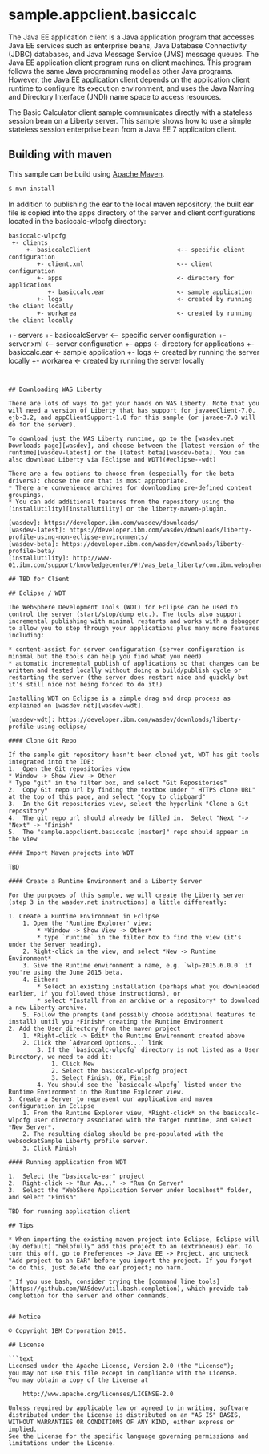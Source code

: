 # sample.appclient.basiccalc
The Java EE application client is a Java application program that accesses Java EE services such as enterprise beans, Java Database Connectivity (JDBC) databases, and Java Message Service (JMS) message queues. The Java EE application client program runs on client machines. This program follows the same Java programming model as other Java programs. However, the Java EE application client depends on the application client runtime to configure its execution environment, and uses the Java Naming and Directory Interface (JNDI) name space to access resources.

The Basic Calculator client sample communicates directly with a stateless session bean on a Liberty server. This sample shows how to use a simple stateless session enterprise bean from a Java EE 7 application client.


## Building with maven

This sample can be build using [Apache Maven](http://maven.apache.org/).

```bash
$ mvn install
```
 In addition to publishing the ear to the local maven repository, the built ear file is copied into the apps directory of the server and client configurations located in the basiccalc-wlpcfg directory:

```text
basiccalc-wlpcfg
 +- clients
     +- basiccalcClient                        <-- specific client configuration
        +- client.xml                          <-- client configuration
        +- apps                                <- directory for applications
           +- basiccalc.ear                    <- sample application
        +- logs                                <- created by running the client locally
        +- workarea                            <- created by running the client locally
```
 +- servers
     +- basiccalcServer                        <-- specific server configuration
        +- server.xml                          <-- server configuration
        +- apps                                <- directory for applications
           +- basiccalc.ear                    <- sample application
        +- logs                                <- created by running the server locally
        +- workarea                            <- created by running the server locally
```


## Downloading WAS Liberty

There are lots of ways to get your hands on WAS Liberty. Note that you will need a version of Liberty that has support for javaeeClient-7.0, ejb-3.2, and appClientSupport-1.0 for this sample (or javaee-7.0 will do for the server).

To download just the WAS Liberty runtime, go to the [wasdev.net Downloads page][wasdev], and choose between the [latest version of the runtime][wasdev-latest] or the [latest beta][wasdev-beta]. You can also download Liberty via [Eclipse and WDT](#eclipse--wdt)

There are a few options to choose from (especially for the beta drivers): choose the one that is most appropriate.
* There are convenience archives for downloading pre-defined content groupings,
* You can add additional features from the repository using the [installUtility][installUtility] or the liberty-maven-plugin.

[wasdev]: https://developer.ibm.com/wasdev/downloads/
[wasdev-latest]: https://developer.ibm.com/wasdev/downloads/liberty-profile-using-non-eclipse-environments/
[wasdev-beta]: https://developer.ibm.com/wasdev/downloads/liberty-profile-beta/
[installUtility]: http://www-01.ibm.com/support/knowledgecenter/#!/was_beta_liberty/com.ibm.websphere.wlp.nd.multiplatform.doc/ae/rwlp_command_installutility.html

## TBD for Client

## Eclipse / WDT

The WebSphere Development Tools (WDT) for Eclipse can be used to control the server (start/stop/dump etc.). The tools also support incremental publishing with minimal restarts and works with a debugger to allow you to step through your applications plus many more features including:

* content-assist for server configuration (server configuration is minimal but the tools can help you find what you need)
* automatic incremental publish of applications so that changes can be written and tested locally without doing a build/publish cycle or restarting the server (the server does restart nice and quickly but it's still nice not being forced to do it!)

Installing WDT on Eclipse is a simple drag and drop process as explained on [wasdev.net][wasdev-wdt].

[wasdev-wdt]: https://developer.ibm.com/wasdev/downloads/liberty-profile-using-eclipse/

#### Clone Git Repo

If the sample git repository hasn't been cloned yet, WDT has git tools integrated into the IDE:
1.  Open the Git repositories view
* Window -> Show View -> Other
* Type "git" in the filter box, and select "Git Repositories"
2.  Copy Git repo url by finding the textbox under " HTTPS clone URL" at the top of this page, and select "Copy to clipboard"
3.  In the Git repositories view, select the hyperlink "Clone a Git repository"
4.  The git repo url should already be filled in.  Select "Next "-> "Next" -> "Finish"
5.  The "sample.appclient.basiccalc [master]" repo should appear in the view

#### Import Maven projects into WDT

TBD

#### Create a Runtime Environment and a Liberty Server

For the purposes of this sample, we will create the Liberty server (step 3 in the wasdev.net instructions) a little differently:

1. Create a Runtime Environment in Eclipse
    1. Open the 'Runtime Explorer' view:
        * *Window -> Show View -> Other*
        * type `runtime` in the filter box to find the view (it's under the Server heading).
    2. Right-click in the view, and select *New -> Runtime Environment*
    3. Give the Runtime environment a name, e.g. `wlp-2015.6.0.0` if you're using the June 2015 beta.
    4. Either:
        * Select an existing installation (perhaps what you downloaded earlier, if you followed those instructions), or
        * select *Install from an archive or a repository* to download a new Liberty archive.
    5. Follow the prompts (and possibly choose additional features to install) until you *Finish* creating the Runtime Environment
2. Add the User directory from the maven project
    1. *Right-click -> Edit* the Runtime Environment created above
    2. Click the `Advanced Options...` link
        3. If the `basiccalc-wlpcfg` directory is not listed as a User Directory, we need to add it:
            1. Click New
            2. Select the basiccalc-wlpcfg project
            3. Select Finish, OK, Finish
        4. You should see the `basiccalc-wlpcfg` listed under the Runtime Environment in the Runtime Explorer view.
3. Create a Server to represent our application and maven configuration in Eclipse
    1. From the Runtime Explorer view, *Right-click* on the basiccalc-wlpcfg user directory associated with the target runtime, and select *New Server*.
    2. The resulting dialog should be pre-populated with the websocketSample Liberty profile server.
    3. Click Finish

#### Running application from WDT

1.  Select the "basiccalc-ear" project
2.  Right-click -> "Run As..." -> "Run On Server"
3.  Select the "WebShere Application Server under localhost" folder, and select "Finish"

TBD for running application client

## Tips

* When importing the existing maven project into Eclipse, Eclipse will (by default) "helpfully" add this project to an (extraneous) ear. To turn this off, go to Preferences -> Java EE -> Project, and uncheck "Add project to an EAR" before you import the project. If you forgot to do this, just delete the ear project; no harm.

* If you use bash, consider trying the [command line tools](https://github.com/WASdev/util.bash.completion), which provide tab-completion for the server and other commands.


## Notice

© Copyright IBM Corporation 2015.

## License

```text
Licensed under the Apache License, Version 2.0 (the "License");
you may not use this file except in compliance with the License.
You may obtain a copy of the License at

    http://www.apache.org/licenses/LICENSE-2.0

Unless required by applicable law or agreed to in writing, software
distributed under the License is distributed on an "AS IS" BASIS,
WITHOUT WARRANTIES OR CONDITIONS OF ANY KIND, either express or implied.
See the License for the specific language governing permissions and
limitations under the License.
````
